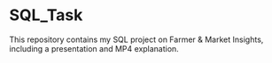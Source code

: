 # SQL_Task
This repository contains my SQL project on Farmer &amp; Market Insights, including a presentation and MP4 explanation.
